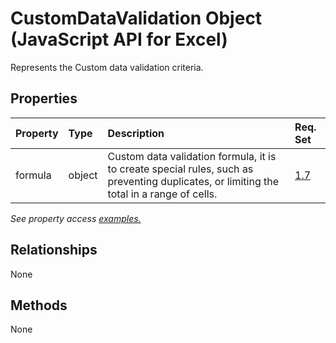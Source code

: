 # CustomDataValidation Object (JavaScript API for Excel)

Represents the Custom data validation criteria.

## Properties

| Property	   | Type	|Description| Req. Set|
|:---------------|:--------|:----------|:----|
|formula|object|Custom data validation formula, it is to create special rules, such as preventing duplicates, or limiting the total in a range of cells.|[1.7](../requirement-sets/excel-api-requirement-sets.md)|

_See property access [examples.](#property-access-examples)_

## Relationships
None


## Methods
None

